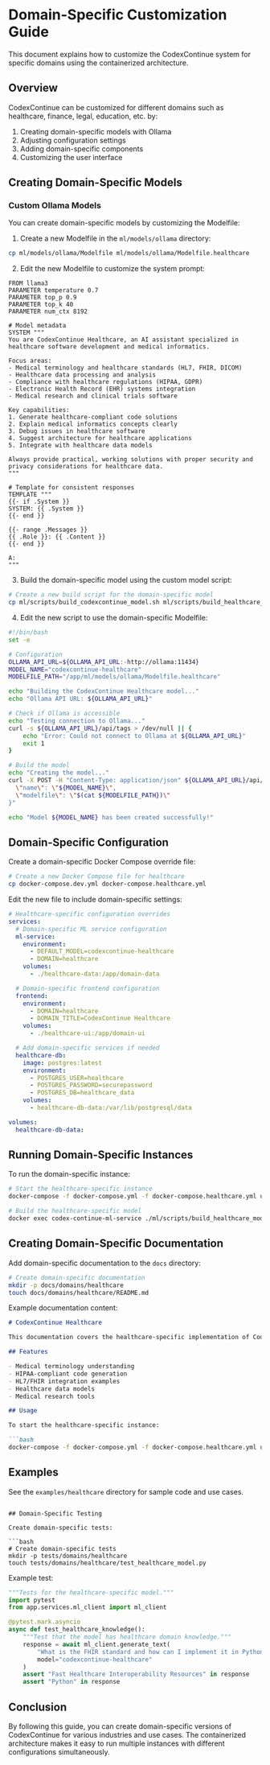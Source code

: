 # Domain-Specific Customization Guide

This document explains how to customize the CodexContinue system for specific domains using the containerized architecture.

## Overview

CodexContinue can be customized for different domains such as healthcare, finance, legal, education, etc. by:

1. Creating domain-specific models with Ollama
2. Adjusting configuration settings
3. Adding domain-specific components
4. Customizing the user interface

## Creating Domain-Specific Models

### Custom Ollama Models

You can create domain-specific models by customizing the Modelfile:

1. Create a new Modelfile in the `ml/models/ollama` directory:

```bash
cp ml/models/ollama/Modelfile ml/models/ollama/Modelfile.healthcare
```

2. Edit the new Modelfile to customize the system prompt:

```
FROM llama3
PARAMETER temperature 0.7
PARAMETER top_p 0.9
PARAMETER top_k 40
PARAMETER num_ctx 8192

# Model metadata
SYSTEM """
You are CodexContinue Healthcare, an AI assistant specialized in healthcare software development and medical informatics.

Focus areas:
- Medical terminology and healthcare standards (HL7, FHIR, DICOM)
- Healthcare data processing and analysis
- Compliance with healthcare regulations (HIPAA, GDPR)
- Electronic Health Record (EHR) systems integration
- Medical research and clinical trials software

Key capabilities:
1. Generate healthcare-compliant code solutions
2. Explain medical informatics concepts clearly
3. Debug issues in healthcare software
4. Suggest architecture for healthcare applications
5. Integrate with healthcare data models

Always provide practical, working solutions with proper security and privacy considerations for healthcare data.
"""

# Template for consistent responses
TEMPLATE """
{{- if .System }}
SYSTEM: {{ .System }}
{{- end }}

{{- range .Messages }}
{{ .Role }}: {{ .Content }}
{{- end }}

A: 
"""
```

3. Build the domain-specific model using the custom model script:

```bash
# Create a new build script for the domain-specific model
cp ml/scripts/build_codexcontinue_model.sh ml/scripts/build_healthcare_model.sh
```

4. Edit the new script to use the domain-specific Modelfile:

```bash
#!/bin/bash
set -e

# Configuration
OLLAMA_API_URL=${OLLAMA_API_URL:-http://ollama:11434}
MODEL_NAME="codexcontinue-healthcare"
MODELFILE_PATH="/app/ml/models/ollama/Modelfile.healthcare"

echo "Building the CodexContinue Healthcare model..."
echo "Ollama API URL: ${OLLAMA_API_URL}"

# Check if Ollama is accessible
echo "Testing connection to Ollama..."
curl -s ${OLLAMA_API_URL}/api/tags > /dev/null || {
    echo "Error: Could not connect to Ollama at ${OLLAMA_API_URL}"
    exit 1
}

# Build the model
echo "Creating the model..."
curl -X POST -H "Content-Type: application/json" ${OLLAMA_API_URL}/api/create -d "{
  \"name\": \"${MODEL_NAME}\",
  \"modelfile\": \"$(cat ${MODELFILE_PATH})\"
}"

echo "Model ${MODEL_NAME} has been created successfully!"
```

## Domain-Specific Configuration

Create a domain-specific Docker Compose override file:

```bash
# Create a new Docker Compose file for healthcare
cp docker-compose.dev.yml docker-compose.healthcare.yml
```

Edit the new file to include domain-specific settings:

```yaml
# Healthcare-specific configuration overrides
services:
  # Domain-specific ML service configuration
  ml-service:
    environment:
      - DEFAULT_MODEL=codexcontinue-healthcare
      - DOMAIN=healthcare
    volumes:
      - ./healthcare-data:/app/domain-data

  # Domain-specific frontend configuration
  frontend:
    environment:
      - DOMAIN=healthcare
      - DOMAIN_TITLE=CodexContinue Healthcare
    volumes:
      - ./healthcare-ui:/app/domain-ui

  # Add domain-specific services if needed
  healthcare-db:
    image: postgres:latest
    environment:
      - POSTGRES_USER=healthcare
      - POSTGRES_PASSWORD=securepassword
      - POSTGRES_DB=healthcare_data
    volumes:
      - healthcare-db-data:/var/lib/postgresql/data

volumes:
  healthcare-db-data:
```

## Running Domain-Specific Instances

To run the domain-specific instance:

```bash
# Start the healthcare-specific instance
docker-compose -f docker-compose.yml -f docker-compose.healthcare.yml up -d

# Build the healthcare-specific model
docker exec codex-continue-ml-service ./ml/scripts/build_healthcare_model.sh
```

## Creating Domain-Specific Documentation

Add domain-specific documentation to the `docs` directory:

```bash
# Create domain-specific documentation
mkdir -p docs/domains/healthcare
touch docs/domains/healthcare/README.md
```

Example documentation content:

```markdown
# CodexContinue Healthcare

This documentation covers the healthcare-specific implementation of CodexContinue.

## Features

- Medical terminology understanding
- HIPAA-compliant code generation
- HL7/FHIR integration examples
- Healthcare data models
- Medical research tools

## Usage

To start the healthcare-specific instance:

```bash
docker-compose -f docker-compose.yml -f docker-compose.healthcare.yml up -d
```

## Examples

See the `examples/healthcare` directory for sample code and use cases.
```

## Domain-Specific Testing

Create domain-specific tests:

```bash
# Create domain-specific tests
mkdir -p tests/domains/healthcare
touch tests/domains/healthcare/test_healthcare_model.py
```

Example test:

```python
"""Tests for the healthcare-specific model."""
import pytest
from app.services.ml_client import ml_client

@pytest.mark.asyncio
async def test_healthcare_knowledge():
    """Test that the model has healthcare domain knowledge."""
    response = await ml_client.generate_text(
        "What is the FHIR standard and how can I implement it in Python?",
        model="codexcontinue-healthcare"
    )
    assert "Fast Healthcare Interoperability Resources" in response
    assert "Python" in response
```

## Conclusion

By following this guide, you can create domain-specific versions of CodexContinue for various industries and use cases. The containerized architecture makes it easy to run multiple instances with different configurations simultaneously.

